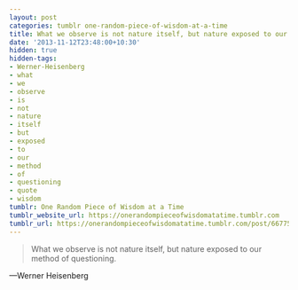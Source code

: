 ```yaml
---
layout: post
categories: tumblr one-random-piece-of-wisdom-at-a-time
title: What we observe is not nature itself, but nature exposed to our method of questioning.
date: '2013-11-12T23:48:00+10:30'
hidden: true
hidden-tags:
- Werner-Heisenberg
- what
- we
- observe
- is
- not
- nature
- itself
- but
- exposed
- to
- our
- method
- of
- questioning
- quote
- wisdom
tumblr: One Random Piece of Wisdom at a Time
tumblr_website_url: https://onerandompieceofwisdomatatime.tumblr.com
tumblr_url: https://onerandompieceofwisdomatatime.tumblr.com/post/66775026935/what-we-observe-is-not-nature-itself-but-nature
---
```

> What we observe is not nature itself, but nature exposed to our method of questioning.

—Werner Heisenberg

